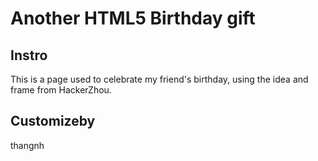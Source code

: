 # Another HTML5 Birthday gift
## Instro
This is a page used to celebrate my friend's birthday, using the idea and frame from HackerZhou. 

## Customizeby 
thangnh
